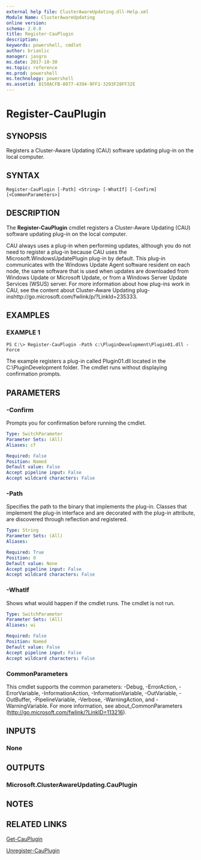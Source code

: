 ```yaml
---
external help file: ClusterAwareUpdating.dll-Help.xml
Module Name: ClusterAwareUpdating
online version: 
schema: 2.0.0
title: Register-CauPlugin
description: 
keywords: powershell, cmdlet
author: brianlic
manager: jasgro
ms.date: 2017-10-30
ms.topic: reference
ms.prod: powershell
ms.technology: powershell
ms.assetid: 8150ACFB-8077-4394-9FF1-3293F28FF32E
---
```


# Register-CauPlugin

## SYNOPSIS
Registers a Cluster-Aware Updating (CAU) software updating plug-in on the local computer.

## SYNTAX

```
Register-CauPlugin [-Path] <String> [-WhatIf] [-Confirm] [<CommonParameters>]
```

## DESCRIPTION
The **Register-CauPlugin** cmdlet registers a Cluster-Aware Updating (CAU) software updating plug-in on the local computer. 

CAU always uses a plug-in when performing updates, although you do not need to register a plug-in because CAU uses the Microsoft.WindowsUpdatePlugin plug-in by default.
This plug-in communicates with the Windows Update Agent software resident on each node, the same software that is used when updates are downloaded from Windows Update or Microsoft Update, or from a Windows Server Update Services (WSUS) server.
For more information about how plug-ins work in CAU, see the content about Cluster-Aware Updating plug-inshttp://go.microsoft.com/fwlink/p/?LinkId=235333.

## EXAMPLES

### EXAMPLE 1
```
PS C:\> Register-CauPlugin -Path c:\PluginDevelopment\Plugin01.dll -Force
```

The example registers a plug-in called Plugin01.dll located in the C:\PluginDevelopment folder.
The cmdlet runs without displaying confirmation prompts.

## PARAMETERS

### -Confirm
Prompts you for confirmation before running the cmdlet.

```yaml
Type: SwitchParameter
Parameter Sets: (All)
Aliases: cf

Required: False
Position: Named
Default value: False
Accept pipeline input: False
Accept wildcard characters: False
```

### -Path
Specifies the path to the binary that implements the plug-in.
Classes that implement the plug-in interface and are decorated with the plug-in attribute, are discovered through reflection and registered.

```yaml
Type: String
Parameter Sets: (All)
Aliases: 

Required: True
Position: 0
Default value: None
Accept pipeline input: False
Accept wildcard characters: False
```

### -WhatIf
Shows what would happen if the cmdlet runs.
The cmdlet is not run.

```yaml
Type: SwitchParameter
Parameter Sets: (All)
Aliases: wi

Required: False
Position: Named
Default value: False
Accept pipeline input: False
Accept wildcard characters: False
```

### CommonParameters
This cmdlet supports the common parameters: -Debug, -ErrorAction, -ErrorVariable, -InformationAction, -InformationVariable, -OutVariable, -OutBuffer, -PipelineVariable, -Verbose, -WarningAction, and -WarningVariable. For more information, see about_CommonParameters (http://go.microsoft.com/fwlink/?LinkID=113216).

## INPUTS

### None

## OUTPUTS

### Microsoft.ClusterAwareUpdating.CauPlugin

## NOTES

## RELATED LINKS

[Get-CauPlugin](./Get-CauPlugin.md)

[Unregister-CauPlugin](./Unregister-CauPlugin.md)

